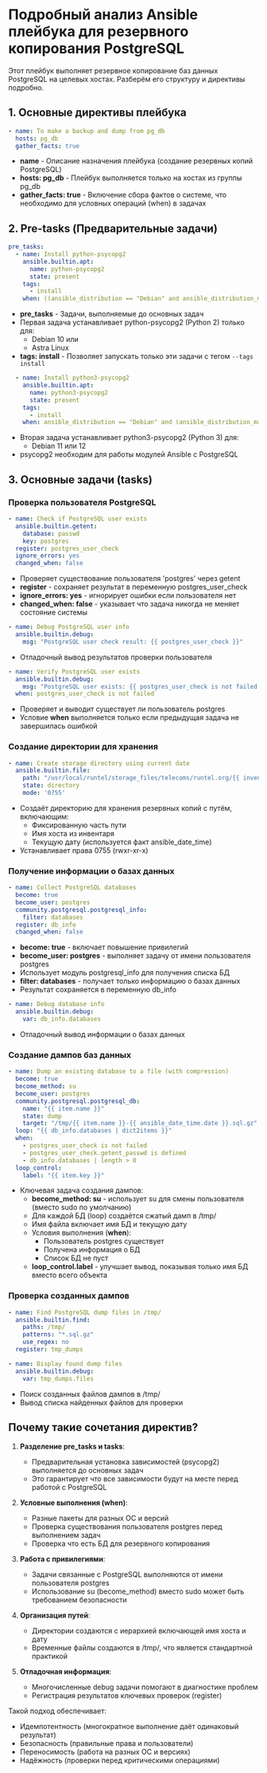 # Подробный анализ Ansible плейбука для резервного копирования PostgreSQL

Этот плейбук выполняет резервное копирование баз данных PostgreSQL на целевых хостах. Разберём его структуру и директивы подробно.

## 1. Основные директивы плейбука

```yaml
- name: To make a backup and dump from pg_db
  hosts: pg_db
  gather_facts: true
```

- **name** - Описание назначения плейбука (создание резервных копий PostgreSQL)
- **hosts: pg_db** - Плейбук выполняется только на хостах из группы pg_db
- **gather_facts: true** - Включение сбора фактов о системе, что необходимо для условных операций (when) в задачах

## 2. Pre-tasks (Предварительные задачи)

```yaml
pre_tasks:
  - name: Install python-psycopg2
    ansible.builtin.apt:
      name: python-psycopg2
      state: present
    tags:
      - install
    when: ((ansible_distribution == "Debian" and ansible_distribution_major_version == "10") or ansible_distribution == "Astra Linux")
```

- **pre_tasks** - Задачи, выполняемые до основных задач
- Первая задача устанавливает python-psycopg2 (Python 2) только для:
  - Debian 10 или
  - Astra Linux
- **tags: install** - Позволяет запускать только эти задачи с тегом `--tags install`

```yaml
  - name: Install python3-psycopg2
    ansible.builtin.apt:
      name: python3-psycopg2
      state: present
    tags:
      - install
    when: ansible_distribution == "Debian" and (ansible_distribution_major_version == "11" or ansible_distribution_major_version == "12")
```

- Вторая задача устанавливает python3-psycopg2 (Python 3) для:
  - Debian 11 или 12
- psycopg2 необходим для работы модулей Ansible с PostgreSQL

## 3. Основные задачи (tasks)

### Проверка пользователя PostgreSQL

```yaml
- name: Check if PostgreSQL user exists
  ansible.builtin.getent:
    database: passwd
    key: postgres
  register: postgres_user_check
  ignore_errors: yes
  changed_when: false
```

- Проверяет существование пользователя 'postgres' через getent
- **register** - сохраняет результат в переменную postgres_user_check
- **ignore_errors: yes** - игнорирует ошибки если пользователя нет
- **changed_when: false** - указывает что задача никогда не меняет состояние системы

```yaml
- name: Debug PostgreSQL user info
  ansible.builtin.debug:
    msg: "PostgreSQL user check result: {{ postgres_user_check }}"
```

- Отладочный вывод результатов проверки пользователя

```yaml
- name: Verify PostgreSQL user exists
  ansible.builtin.debug:
    msg: "PostgreSQL user exists: {{ postgres_user_check is not failed and postgres_user_check.getent_passwd is defined }}"
  when: postgres_user_check is not failed
```

- Проверяет и выводит существует ли пользователь postgres
- Условие **when** выполняется только если предыдущая задача не завершилась ошибкой

### Создание директории для хранения

```yaml
- name: Create storage directory using current date
  ansible.builtin.file:
    path: "/usr/local/runtel/storage_files/telecoms/runtel.org/{{ inventory_hostname }}/{{ ansible_date_time.date }}"
    state: directory
    mode: '0755'
```

- Создаёт директорию для хранения резервных копий с путём, включающим:
  - Фиксированную часть пути
  - Имя хоста из инвентаря
  - Текущую дату (используется факт ansible_date_time)
- Устанавливает права 0755 (rwxr-xr-x)

### Получение информации о базах данных

```yaml
- name: Collect PostgreSQL databases
  become: true
  become_user: postgres
  community.postgresql.postgresql_info:
    filter: databases
  register: db_info
  changed_when: false
```

- **become: true** - включает повышение привилегий
- **become_user: postgres** - выполняет задачу от имени пользователя postgres
- Использует модуль postgresql_info для получения списка БД
- **filter: databases** - получает только информацию о базах данных
- Результат сохраняется в переменную db_info

```yaml
- name: Debug database info
  ansible.builtin.debug:
    var: db_info.databases
```

- Отладочный вывод информации о базах данных

### Создание дампов баз данных

```yaml
- name: Dump an existing database to a file (with compression)
  become: true
  become_method: su
  become_user: postgres
  community.postgresql.postgresql_db:
    name: "{{ item.name }}"
    state: dump
    target: "/tmp/{{ item.name }}-{{ ansible_date_time.date }}.sql.gz"
  loop: "{{ db_info.databases | dict2items }}"
  when: 
    - postgres_user_check is not failed
    - postgres_user_check.getent_passwd is defined
    - db_info.databases | length > 0
  loop_control:
    label: "{{ item.key }}"
```

- Ключевая задача создания дампов:
  - **become_method: su** - использует su для смены пользователя (вместо sudo по умолчанию)
  - Для каждой БД (loop) создаётся сжатый дамп в /tmp/
  - Имя файла включает имя БД и текущую дату
  - Условия выполнения (**when**):
    - Пользователь postgres существует
    - Получена информация о БД
    - Список БД не пуст
  - **loop_control.label** - улучшает вывод, показывая только имя БД вместо всего объекта

### Проверка созданных дампов

```yaml
- name: Find PostgreSQL dump files in /tmp/
  ansible.builtin.find:
    paths: /tmp/
    patterns: "*.sql.gz"
    use_regex: no
  register: tmp_dumps

- name: Display found dump files
  ansible.builtin.debug:
    var: tmp_dumps.files
```

- Поиск созданных файлов дампов в /tmp/
- Вывод списка найденных файлов для проверки

## Почему такие сочетания директив?

1. **Разделение pre_tasks и tasks**:
   - Предварительная установка зависимостей (psycopg2) выполняется до основных задач
   - Это гарантирует что все зависимости будут на месте перед работой с PostgreSQL

2. **Условные выполнения (when)**:
   - Разные пакеты для разных ОС и версий
   - Проверка существования пользователя postgres перед выполнением задач
   - Проверка что есть БД для резервного копирования

3. **Работа с привилегиями**:
   - Задачи связанные с PostgreSQL выполняются от имени пользователя postgres
   - Использование su (become_method) вместо sudo может быть требованием безопасности

4. **Организация путей**:
   - Директории создаются с иерархией включающей имя хоста и дату
   - Временные файлы создаются в /tmp/, что является стандартной практикой

5. **Отладочная информация**:
   - Многочисленные debug задачи помогают в диагностике проблем
   - Регистрация результатов ключевых проверок (register)

Такой подход обеспечивает:
- Идемпотентность (многократное выполнение даёт одинаковый результат)
- Безопасность (правильные права и пользователи)
- Переносимость (работа на разных ОС и версиях)
- Надёжность (проверки перед критическими операциями)
